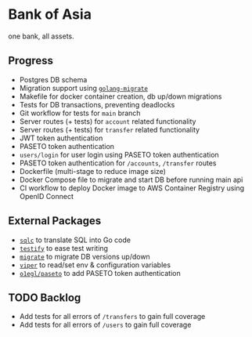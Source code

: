 # Bank of Asia

one bank, all assets.

## Progress
* Postgres DB schema
* Migration support using [`golang-migrate`](https://github.com/golang-migrate/migrate#cli-usage)
* Makefile for docker container creation, db up/down migrations
* Tests for DB transactions, preventing deadlocks
* Git workflow for tests for `main` branch
* Server routes (+ tests) for `account` related functionality
* Server routes (+ tests) for `transfer` related functionality
* JWT token authentication
* PASETO token authentication
* `users/login` for user login using PASETO token authentication
* PASETO token authentication for `/accounts`, `/transfer` routes
* Dockerfile (multi-stage to reduce image size)
* Docker Compose file to migrate and start DB before running main api
* CI workflow to deploy Docker image to AWS Container Registry using OpenID Connect

## External Packages
* [`sqlc`](https://sqlc.dev/) to translate SQL into Go code
* [`testify`](https://github.com/stretchr/testify) to ease test writing
* [`migrate`](https://github.com/golang-migrate/migrate) to migrate DB versions up/down
* [`viper`](https://github.com/spf13/viper) to read/set env & configuration variables
* [`o1egl/paseto`](https://github.com/o1egl/paseto) to add PASETO token authentication

## TODO Backlog
* Add tests for all errors of `/transfers` to gain full coverage
* Add tests for all errors of `/users` to gain full coverage
